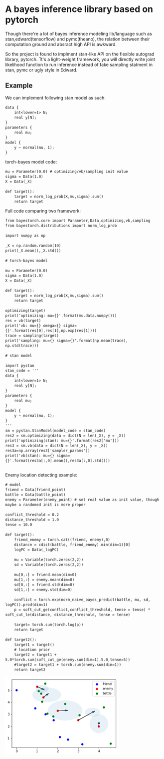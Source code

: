 # A bayes inference library based on pytorch

Though there're a lot of bayes inference modeling lib/language
such as stan,edward(tensorflow) and pymc(theano), the relation between
their computation ground and absract high API is awkward.

So the project is found to implment stan-like API on the flexible
autograd library, pytorch. Tt's a light-weight framework, you will
directly write joint likelihood function to run inference instead of
fake sampling statment in stan, pymc or ugly style in Edward.

## Example

We can implement following stan model as such:

```
data {
    int<lower=1> N;
    real y[N];
}
parameters {
    real mu;
}
model {
    y ~ normal(mu, 1);
}
```

torch-bayes model code:

```
mu = Parameter(0.0) # optimizing/vb/sampling init value
sigma = Data(1.0)
X = Data(_X)

def target():
    target = norm_log_prob(X,mu,sigma).sum()
    return target
```

Full code comparing two framework:

```
from bayestorch.core import Parameter,Data,optimizing,vb,sampling
from bayestorch.distributions import norm_log_prob

import numpy as np

_X = np.random.random(10)
print(_X.mean(),_X.std())

# torch-bayes model

mu = Parameter(0.0)
sigma = Data(1.0)
X = Data(_X)

def target():
    target = norm_log_prob(X,mu,sigma).sum()
    return target

optimizing(target)
print('optimizing: mu={}'.format(mu.data.numpy()))
res = vb(target)
print('vb: mu={} omega={} sigma={}'.format(res[0],res[1],np.exp(res[1])))
trace = sampling(target)
print('sampling: mu={} sigma={}'.format(np.mean(trace), np.std(trace)))

# stan model

import pystan
stan_code = '''
data {
    int<lower=1> N;
    real y[N];
}
parameters {
    real mu;
}
model {
    y ~ normal(mu, 1);
}
'''
sm = pystan.StanModel(model_code = stan_code)
res2 = sm.optimizing(data = dict(N = len(_X), y = _X))
print('optimizing(stan): mu={}'.format(res2['mu']))
res3 = sm.vb(data = dict(N = len(_X), y = _X))
res3a=np.array(res3['sampler_params'])
print('vb(stan): mu={} sigma={}'.format(res3a[:,0].mean(),res3a[:,0].std()))


```

Enemy location detecting example:
```
# model
friend = Data(friend_point)
battle = Data(battle_point)
enemy = Parameter(enemy_point) # set real value as init value, though maybe a randomed init is more proper

conflict_threshold = 0.2
distance_threshold = 1.0
tense = 10.0

def target():
    friend_enemy = torch.cat((friend, enemy),0)
    distance = cdist(battle, friend_enemy).min(dim=1)[0]
    logPC = Data(_logPC)

    mu = Variable(torch.zeros(2,2)) 
    sd = Variable(torch.zeros(2,2))
    
    mu[0,:] = friend.mean(dim=0)
    mu[1,:] = enemy.mean(dim=0)
    sd[0,:] = friend.std(dim=0)
    sd[1,:] = enemy.std(dim=0)
    
    conflict = torch.exp(norm_naive_bayes_predict(battle, mu, sd, logPC)).prod(dim=1)
    p = soft_cut_ge(conflict,conflict_threshold, tense = tense) * soft_cut_le(distance, distance_threshold, tense = tense)
    
    target= torch.sum(torch.log(p))
    return target

def target2():
    target1 = target()
    # location prior
    target2 = target1 + 5.0*torch.sum(soft_cut_ge(enemy.sum(dim=1),5.0,tense=5))
    #target2 = target1 + torch.sum(enemy.sum(dim=1))
    return target2

```

<img src="images/example.png">